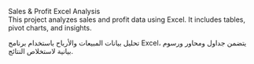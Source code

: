 Sales & Profit Excel Analysis  
This project analyzes sales and profit data using Excel. It includes tables, pivot charts, and insights.

تحليل بيانات المبيعات والأرباح باستخدام برنامج Excel، يتضمن جداول ومحاور ورسوم بيانية لاستخلاص النتائج.
